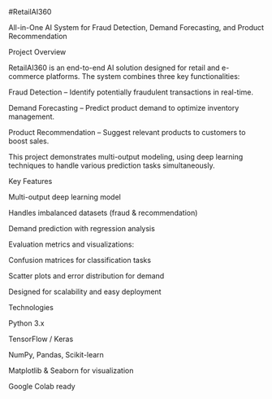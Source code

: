 #RetailAI360

All-in-One AI System for Fraud Detection, Demand Forecasting, and Product Recommendation


Project Overview

RetailAI360 is an end-to-end AI solution designed for retail and e-commerce platforms. The system combines three key functionalities:

Fraud Detection – Identify potentially fraudulent transactions in real-time.

Demand Forecasting – Predict product demand to optimize inventory management.

Product Recommendation – Suggest relevant products to customers to boost sales.

This project demonstrates multi-output modeling, using deep learning techniques to handle various prediction tasks simultaneously.

Key Features

Multi-output deep learning model

Handles imbalanced datasets (fraud & recommendation)

Demand prediction with regression analysis

Evaluation metrics and visualizations:

Confusion matrices for classification tasks

Scatter plots and error distribution for demand

Designed for scalability and easy deployment


Technologies

Python 3.x

TensorFlow / Keras

NumPy, Pandas, Scikit-learn

Matplotlib & Seaborn for visualization

Google Colab ready




